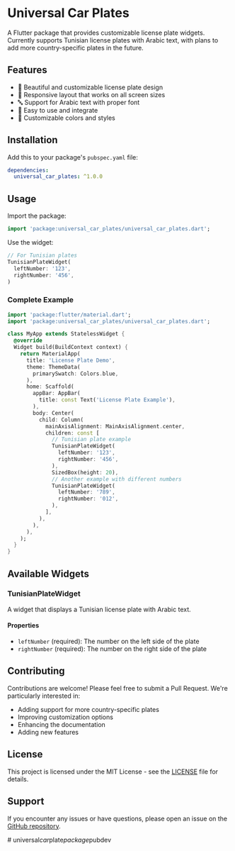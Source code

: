 # Universal Car Plates

A Flutter package that provides customizable license plate widgets. Currently supports Tunisian license plates with Arabic text, with plans to add more country-specific plates in the future.

## Features

- 🎨 Beautiful and customizable license plate design
- 📱 Responsive layout that works on all screen sizes
- 🔤 Support for Arabic text with proper font
- 🎯 Easy to use and integrate
- 🎨 Customizable colors and styles

## Installation

Add this to your package's `pubspec.yaml` file:

```yaml
dependencies:
  universal_car_plates: ^1.0.0
```

## Usage

Import the package:

```dart
import 'package:universal_car_plates/universal_car_plates.dart';
```

Use the widget:

```dart
// For Tunisian plates
TunisianPlateWidget(
  leftNumber: '123',
  rightNumber: '456',
)
```

### Complete Example

```dart
import 'package:flutter/material.dart';
import 'package:universal_car_plates/universal_car_plates.dart';

class MyApp extends StatelessWidget {
  @override
  Widget build(BuildContext context) {
    return MaterialApp(
      title: 'License Plate Demo',
      theme: ThemeData(
        primarySwatch: Colors.blue,
      ),
      home: Scaffold(
        appBar: AppBar(
          title: const Text('License Plate Example'),
        ),
        body: Center(
          child: Column(
            mainAxisAlignment: MainAxisAlignment.center,
            children: const [
              // Tunisian plate example
              TunisianPlateWidget(
                leftNumber: '123',
                rightNumber: '456',
              ),
              SizedBox(height: 20),
              // Another example with different numbers
              TunisianPlateWidget(
                leftNumber: '789',
                rightNumber: '012',
              ),
            ],
          ),
        ),
      ),
    );
  }
}
```

## Available Widgets

### TunisianPlateWidget
A widget that displays a Tunisian license plate with Arabic text.

#### Properties
- `leftNumber` (required): The number on the left side of the plate
- `rightNumber` (required): The number on the right side of the plate

## Contributing

Contributions are welcome! Please feel free to submit a Pull Request. We're particularly interested in:
- Adding support for more country-specific plates
- Improving customization options
- Enhancing the documentation
- Adding new features

## License

This project is licensed under the MIT License - see the [LICENSE](LICENSE) file for details.

## Support

If you encounter any issues or have questions, please open an issue on the [GitHub repository](https://github.com/malekrmadi/universal_car_plate_package_pubdev).



#   u n i v e r s a l _ c a r _ p l a t e _ p a c k a g e _ p u b d e v 
 
 